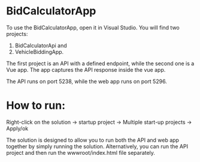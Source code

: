 # BidCalculatorApp
To use the BidCalculatorApp, open it in Visual Studio. You will find two projects: 
1. BidCalculatorApi and
2. VehicleBiddingApp.
   
The first project is an API with a defined endpoint, while the second one is a Vue app. The app captures the API response inside the vue app.

The API runs on port 5238, while the web app runs on port 5296.

# How to run:
Right-click on the solution -> startup project -> Multiple start-up projects -> Apply/ok

The solution is designed to allow you to run both the API and web app together by simply running the solution. Alternatively, you can run the API project and then run the wwwroot/index.html file separately.
